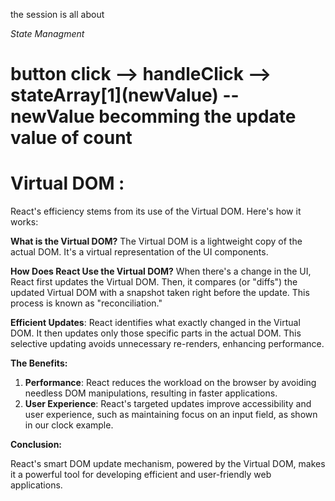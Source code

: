 the session is all about

*State Managment*

<h1>button click --> handleClick --> stateArray[1](newValue) -- newValue becomming the update value of count</h1>

# **Virtual DOM :**

React's efficiency stems from its use of the Virtual DOM. Here's how it works:

**What is the Virtual DOM?** 
The Virtual DOM is a lightweight copy of the actual DOM. It's a virtual representation of the UI components.

**How Does React Use the Virtual DOM?** 
When there's a change in the UI, React first updates the Virtual DOM. Then, it compares (or "diffs") the updated Virtual DOM with a snapshot taken right before the update. This process is known as "reconciliation."

**Efficient Updates**: 
React identifies what exactly changed in the Virtual DOM. It then updates only those specific parts in the actual DOM. This selective updating avoids unnecessary re-renders, enhancing performance.

**The Benefits:**

1. **Performance**: React reduces the workload on the browser by avoiding needless DOM manipulations, resulting in faster applications.
2. **User Experience**: React's targeted updates improve accessibility and user experience, such as maintaining focus on an input field, as shown in our clock example.

**Conclusion:**

React's smart DOM update mechanism, powered by the Virtual DOM, makes it a powerful tool for developing efficient and user-friendly web applications.

